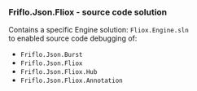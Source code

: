 ### Friflo.Json.Fliox - source code solution

Contains a specific Engine solution: `Fliox.Engine.sln`  
to enabled source code debugging of:
- `Friflo.Json.Burst`
- `Friflo.Json.Fliox`
- `Friflo.Json.Fliox.Hub`
- `Friflo.Json.Fliox.Annotation`
